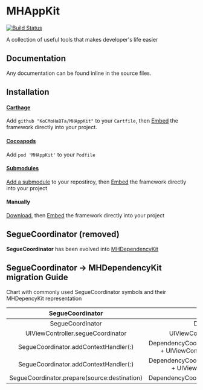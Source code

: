 # MHAppKit

[![Build Status](https://app.bitrise.io/app/60b260ea609dcb8d/status.svg?token=AGhinI_EbjyWbGuefsMpHg&branch=master)](https://app.bitrise.io/app/60b260ea609dcb8d)

A collection of useful tools that makes developer's life easier

## Documentation

Any documentation can be found inline in the source files.

## Installation

[Embed]:
https://developer.apple.com/library/content/technotes/tn2435/_index.html#//apple_ref/doc/uid/DTS40017543-CH1-PROJ_CONFIG-APPS_WITH_MULTIPLE_XCODE_PROJECTS

#### [Carthage](https://github.com/Carthage/Carthage)

Add `github "KoCMoHaBTa/MHAppKit"` to your `Cartfile`, then [Embed] the framework directly into your project.

#### [Cocoapods](https://cocoapods.org)

Add `pod 'MHAppKit'` to your  `Podfile`

#### [Submodules](http://git-scm.com/docs/git-submodule)

[Add a submodule](https://git-scm.com/docs/git-submodule#git-submodule-add-bltbranchgt-f--force--nameltnamegt--referenceltrepositorygt--depthltdepthgt--ltrepositorygtltpathgt) to your repostiroy, then [Embed] the framework directly into your project

#### Manually

[Download](https://github.com/KoCMoHaBTa/MHAppKit/releases), then [Embed] the framework directly into your project

## SegueCoordinator (removed) 

**SegueCoordinator** has been evolved into [MHDependencyKit](https://github.com/KoCMoHaBTa/MHDependencyKit)

## SegueCoordinator -> MHDependencyKit migration Guide

Chart with commonly used SegueCoordinator symbols and their MHDepencyKit representation

| SegueCoordinator 							| MHDepencyKit |
|:-------------------------------------:|:-------------------------------------:|
| SegueCoordinator      					| DependencyCoordinator |
| UIViewController.segueCoordinator		| UIViewController.dependencyCoordinator |
| SegueCoordinator.addContextHandler(:) 	| DependencyCoordinator.register(dependencyResolver:) + UIViewControllerContextDependencyResolver|
| SegueCoordinator.addContextHandler(:) | DependencyCoordinator.register(dependencyResolver:) + UIViewControllerDependencyResolver |
| SegueCoordinator.prepare(source:destination)| DependencyCoordinator.resolveDependencies(from:to:)|
